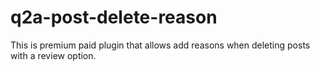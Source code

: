 # q2a-post-delete-reason
This is premium paid plugin that allows add reasons when deleting posts with a review option.

